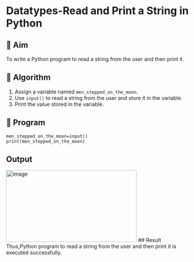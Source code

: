 # Datatypes-Read and Print a String in Python

## 🎯 Aim
To write a Python program to read a string from the user and then print it.

## 🧠 Algorithm
1. Assign a variable named `men_stepped_on_the_moon`.
2. Use `input()` to read a string from the user and store it in the variable.
3. Print the value stored in the variable.

## 🧾 Program
```
men_stepped_on_the_moon=input()
print(men_stepped_on_the_moon)
```
## Output
<img width="355" height="196" alt="image" src="https://github.com/user-attachments/assets/50d3d948-4430-47fa-8170-4462eacbceac" />
## Result
Thus,Python program to read a string from the user and then print it is executed successfully.
